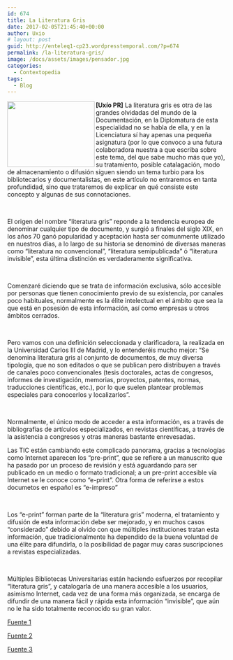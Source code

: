 ```yaml
---
id: 674
title: La Literatura Gris
date: 2017-02-05T21:45:40+00:00
author: Uxio
# layout: post
guid: http://enteleq1-cp23.wordpresstemporal.com/?p=674
permalink: /la-literatura-gris/
image: /docs/assets/images/pensador.jpg
categories:
  - Contextopedia
tags:
  - Blog
---
```

<div id="body-151923" class="content-body">
  <p align="justify">
    <span style="font-family: Times New Roman,serif;"><span style="font-size: medium;"><img class="alignleft" style="font-size: medium;" src="http://www.juntadeandalucia.es/cultura/opencms/export/pics/bibalmeria/Biblioteca1.jpg" width="200" height="150" align="left" border="0" /></span></span>
  </p><strong>[Uxío PR]</strong> La literatura gris es otra de las grandes olvidadas del mundo de la Documentación, en la Diplomatura de esta especialidad no se habla de ella, y en la Licenciatura sí hay apenas una pequeña asignatura (por lo que convoco a una futura colaboradora nuestra a que escriba sobre este tema, del que sabe mucho más que yo), su tratamiento, posible catalagación, modo de almacenamiento o difusión siguen siendo un tema turbio para los bibliotecarios y documentalistas, en este artículo no entraremos en tanta profundidad, sino que trataremos de explicar en qué consiste este concepto y algunas de sus connotaciones.
  </p>
  
  <p>
    &nbsp;
  </p>
  
  <p>
    El origen del nombre “literatura gris” reponde a la tendencia europea de denominar cualquier tipo de documento, y surgió a finales del siglo XIX, en los años 70 ganó popularidad y aceptación hasta ser comunmente utilizado en nuestros días, a lo largo de su historia se denominó de diversas maneras como “literatura no convencional”, “literatura semipublicada” ó “literatura invisible”, esta última distinción es verdaderamente significativa.
  </p>
  
  <p>
    &nbsp;
  </p>
  
  <p>
    Comenzaré diciendo que se trata de información exclusiva, sólo accesible por personas que tienen conocimiento previo de su existencia, por canales poco habituales, normalmente es la élite intelectual en el ámbito que sea la que está en posesión de esta información, así como empresas u otros ámbitos cerrados.
  </p>
  
  <p>
    &nbsp;
  </p>
  
  <p>
    Pero vamos con una definición seleccionada y clarificadora, la realizada en la Universidad Carlos III de Madrid, y lo entenderéis mucho mejor: “Se denomina literatura gris al conjunto de documentos, de muy diversa tipología, que no son editados o que se publican pero distribuyen a través de canales poco convencionales (tesis doctorales, actas de congresos, informes de investigación, memorias, proyectos, patentes, normas, traducciones científicas, etc.), por lo que suelen plantear problemas especiales para conocerlos y localizarlos”.
  </p>
  
  <p>
    &nbsp;
  </p>
  
  <p>
    Normalmente, el único modo de acceder a esta información, es a través de bibliografías de artículos especializados, en revistas científicas, a través de la asistencia a congresos y otras maneras bastante enrevesadas.
  </p>
  
  <p>
    Las TIC están cambiando este complicado panorama, gracias a tecnologías como Internet aparecen los “pre-print”, que se refiere a un manuscrito que ha pasado por un proceso de revisión y está aguardando para ser publicado en un medio o formato tradicional; a un pre-print accesible vía Internet se le conoce como “e-print”. Otra forma de referirse a estos documetos en español es “e-impreso”
  </p>
  
  <p>
    &nbsp;
  </p>
  
  <p>
    Los “e-print” forman parte de la “literatura gris” moderna, el tratamiento y difusión de esta información debe ser mejorado, y en muchos casos “considerado” debido al olvido con que múltiples instituciones tratan esta información, que tradicionalmente ha dependido de la buena voluntad de una élite para difundirla, o la posibilidad de pagar muy caras suscripciones a revistas especializadas.
  </p>
  
  <p>
    &nbsp;
  </p>
  
  <p>
    Múltiples Bibliotecas Universitarias están haciendo esfuerzos por recopilar “literatura gris”, y catalogarla de una manera accesible a los usuarios, asimismo Internet, cada vez de una forma más organizada, se encarga de difundir de una manera fácil y rápida esta información “invisible”, que aún no le ha sido totalmente reconocido su gran valor.
  </p>
  
  <p align="justify">
    <a href="http://eprints.rclis.org/archive/00006525/01/Vol6No2_jul.dic2003_p_127-137.pdf">Fuente 1 </a>
  </p>
  
  <p align="justify">
    <a href="http://turan.uc3m.es/uc3m/serv/BIB/GRAL/FUEPS/LiteraturaGris.html" class="broken_link" rel="nofollow">Fuente 2 </a>
  </p>
  
  <p align="justify">
    <a href="http://www.elprofesionaldelainformacion.com/contenidos/1995/marzo/la_literatura_gris_en_expansin.html">Fuente 3 </a>
</div>